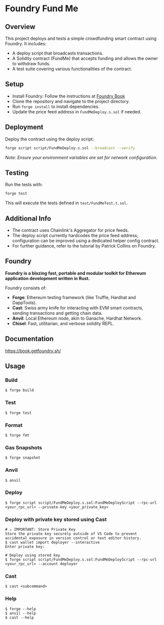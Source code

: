 # Foundry Fund Me

## Overview
This project deploys and tests a simple crowdfunding smart contract using Foundry. It includes:
- A deploy script that broadcasts transactions.
- A Solidity contract (FundMe) that accepts funding and allows the owner to withdraw funds.
- A test suite covering various functionalities of the contract.

## Setup
- Install Foundry: Follow the instructions at [Foundry Book](https://book.getfoundry.sh/)
- Clone the repository and navigate to the project directory.
- Run `forge install` to install dependencies.
- Update the price feed address in `FundMeDeploy.s.sol` if needed.

## Deployment
Deploy the contract using the deploy script:
```bash
forge script script/FundMeDeploy.s.sol --broadcast --verify
```
*Note: Ensure your environment variables are set for network configuration.*

## Testing
Run the tests with:
```bash
forge test
```
This will execute the tests defined in `test/FundMeTest.t.sol`.

## Additional Info
- The contract uses Chainlink's Aggregator for price feeds.
- The deploy script currently hardcodes the price feed address; configuration can be improved using a dedicated helper config contract.
- For further guidance, refer to the tutorial by Patrick Collins on Foundry.

## Foundry

**Foundry is a blazing fast, portable and modular toolkit for Ethereum application development written in Rust.**

Foundry consists of:

-   **Forge**: Ethereum testing framework (like Truffle, Hardhat and DappTools).
-   **Cast**: Swiss army knife for interacting with EVM smart contracts, sending transactions and getting chain data.
-   **Anvil**: Local Ethereum node, akin to Ganache, Hardhat Network.
-   **Chisel**: Fast, utilitarian, and verbose solidity REPL.

## Documentation

https://book.getfoundry.sh/

## Usage

### Build

```shell
$ forge build
```

### Test

```shell
$ forge test
```

### Format

```shell
$ forge fmt
```

### Gas Snapshots

```shell
$ forge snapshot
```

### Anvil

```shell
$ anvil
```

### Deploy

```shell
$ forge script script/FundMeDeploy.s.sol:FundMeDeployScript --rpc-url <your_rpc_url> --private-key <your_private_key>
```

### Deploy with private key stored using Cast

```shell
# ⚠️ IMPORTANT: Store Private Key
Store the private key securely outside of VS Code to prevent accidental exposure in version control or text editor history.
$ cast wallet import deployer --interactive
Enter private key:

# Deploy using stored key
$ forge script script/FundMeDeploy.s.sol:FundMeDeployScript --rpc-url <your_rpc_url> --account deployer
```

### Cast

```shell
$ cast <subcommand>
```

### Help

```shell
$ forge --help
$ anvil --help
$ cast --help
```
